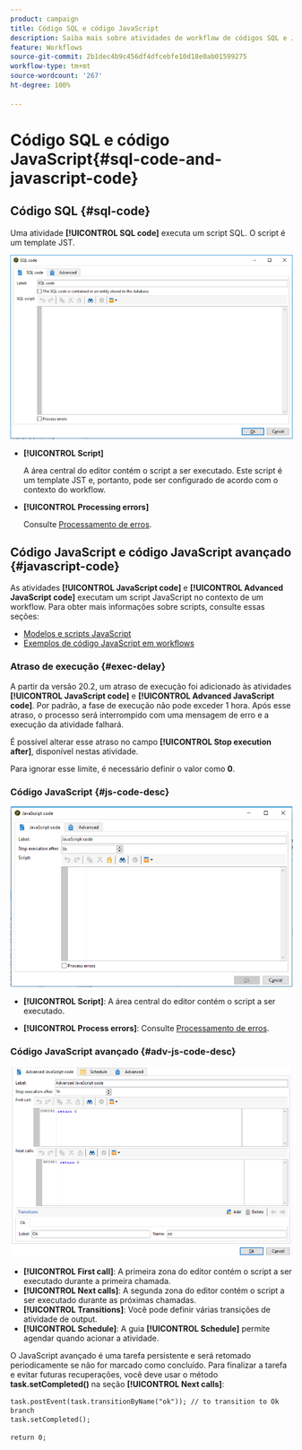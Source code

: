 ```yaml
---
product: campaign
title: Código SQL e código JavaScript
description: Saiba mais sobre atividades de workflow de códigos SQL e JavaScript
feature: Workflows
source-git-commit: 2b1dec4b9c456df4dfcebfe10d18e0ab01599275
workflow-type: tm+mt
source-wordcount: '267'
ht-degree: 100%

---
```


# Código SQL e código JavaScript{#sql-code-and-javascript-code}



## Código SQL {#sql-code}

Uma atividade **[!UICONTROL SQL code]** executa um script SQL. O script é um template JST.

![](assets/sql_code.png)

* **[!UICONTROL Script]**

   A área central do editor contém o script a ser executado. Este script é um template JST e, portanto, pode ser configurado de acordo com o contexto do workflow.

* **[!UICONTROL Processing errors]**

   Consulte [Processamento de erros](monitor-workflow-execution.md#processing-errors).

## Código JavaScript e código JavaScript avançado {#javascript-code}

As atividades **[!UICONTROL JavaScript code]** e **[!UICONTROL Advanced JavaScript code]** executam um script JavaScript no contexto de um workflow. Para obter mais informações sobre scripts, consulte essas seções:

* [Modelos e scripts JavaScript](javascript-scripts-and-templates.md)
* [Exemplos de código JavaScript em workflows](javascript-in-workflows.md)

### Atraso de execução {#exec-delay}

A partir da versão 20.2, um atraso de execução foi adicionado às atividades **[!UICONTROL JavaScript code]** e **[!UICONTROL Advanced JavaScript code]**. Por padrão, a fase de execução não pode exceder 1 hora. Após esse atraso, o processo será interrompido com uma mensagem de erro e a execução da atividade falhará.

É possível alterar esse atraso no campo **[!UICONTROL Stop execution after]**, disponível nestas atividade.

Para ignorar esse limite, é necessário definir o valor como **0**.

### Código JavaScript {#js-code-desc}

![](assets/javascript_code.png)

* **[!UICONTROL Script]**: A área central do editor contém o script a ser executado.

* **[!UICONTROL Process errors]**: Consulte [Processamento de erros](monitor-workflow-execution.md#processing-errors).

### Código JavaScript avançado {#adv-js-code-desc}

![](assets/advanced_javascript_code.png)

* **[!UICONTROL First call]**: A primeira zona do editor contém o script a ser executado durante a primeira chamada.
* **[!UICONTROL Next calls]**: A segunda zona do editor contém o script a ser executado durante as próximas chamadas.
* **[!UICONTROL Transitions]**: Você pode definir várias transições de atividade de output.
* **[!UICONTROL Schedule]**: A guia **[!UICONTROL Schedule]** permite agendar quando acionar a atividade.

O JavaScript avançado é uma tarefa persistente e será retomado periodicamente se não for marcado como concluído. Para finalizar a tarefa e evitar futuras recuperações, você deve usar o método **task.setCompleted()** na seção **[!UICONTROL Next calls]**:

```
task.postEvent(task.transitionByName("ok")); // to transition to Ok branch
task.setCompleted();

return 0;
```

